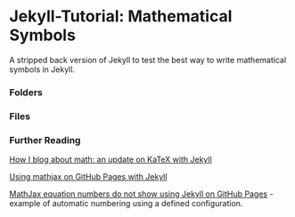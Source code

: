 # Jekyll-Tutorial: Mathematical Symbols

A stripped back version of Jekyll to test the best way to write mathematical symbols in Jekyll.

### Folders



### Files


### Further Reading

[How I blog about math: an update on KaTeX with Jekyll](https://gendignoux.com/blog/2020/05/23/katex.html)

[Using mathjax on GitHub Pages with Jekyll](https://alanduan.me/random/mathjax/)

[MathJax equation numbers do not show using Jekyll on GitHub Pages](https://stackoverflow.com/questions/59141529/mathjax-equation-numbers-do-not-show-using-jekyll-on-github-pages) - example of automatic numbering using a defined configuration.
